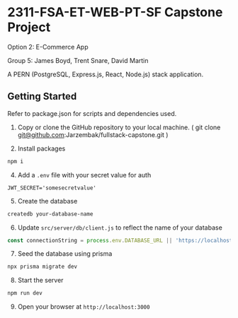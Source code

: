 #  2311-FSA-ET-WEB-PT-SF Capstone Project
Option 2: E-Commerce App

Group 5: James Boyd, Trent Snare, David Martin

A PERN (PostgreSQL, Express.js, React, Node.js) stack application. 

##  Getting Started

Refer to package.json for scripts and dependencies used.

1. Copy or clone the GitHub repository to your local machine.
( git clone git@github.com:Jarzembak/fullstack-capstone.git )

3. Install packages

```bash
npm i
```

4. Add a `.env` file with your secret value for auth
```
JWT_SECRET='somesecretvalue'
```

5. Create the database

```bash
createdb your-database-name
```

6. Update `src/server/db/client.js` to reflect the name of your database

```js
const connectionString = process.env.DATABASE_URL || 'https://localhost:5432/your-database-name';
```

7. Seed the database using prisma
```bash
npx prisma migrate dev
```

8. Start the server
```bash
npm run dev
```

9. Open your browser at `http://localhost:3000`